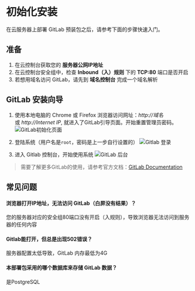 # 初始化安装

在云服务器上部署 GitLab 预装包之后，请参考下面的步骤快速入门。

## 准备

1. 在云控制台获取您的 **服务器公网IP地址** 
2. 在云控制台安全组中，检查 **Inbound（入）规则** 下的 **TCP:80** 端口是否开启
3. 若想用域名访问 GitLab，请先到 **域名控制台** 完成一个域名解析

## GitLab 安装向导

1. 使用本地电脑的 Chrome 或 Firefox 浏览器访问网址：*http://域名* 或 *http://Internet IP*, 就进入了GitLab引导页面。开始重置管理员密码。
   ![GitLab初始化页面](http://libs.websoft9.com/Websoft9/DocsPicture/zh/gitlab/gitlab-createpw-websoft9.png)

2. 登陆系统（用户名是`root`，密码是上一步自行设置的） 
   ![Gitlab 登录](http://libs.websoft9.com/Websoft9/DocsPicture/zh/gitlab/gitlab-login-websoft9.png)

3. 进入 Gitlab 控制台，开始使用系统 
   ![GitLab 后台](http://libs.websoft9.com/Websoft9/DocsPicture/zh/gitlab/gitlab-backend-websoft9.png)

> 需要了解更多GitLab的使用，请参考官方文档：[GitLab Documentation](https://metabase.com/docs/latest/)

## 常见问题

#### 浏览器打开IP地址，无法访问 GitLab（白屏没有结果）？

您的服务器对应的安全组80端口没有开启（入规则），导致浏览器无法访问到服务器的任何内容

#### Gitlab能打开，但总是出现502错误？

服务器配置太低导致，GitLab 内存最低为4G

#### 本部署包采用的哪个数据库来存储 GitLab 数据？

是PostgreSQL